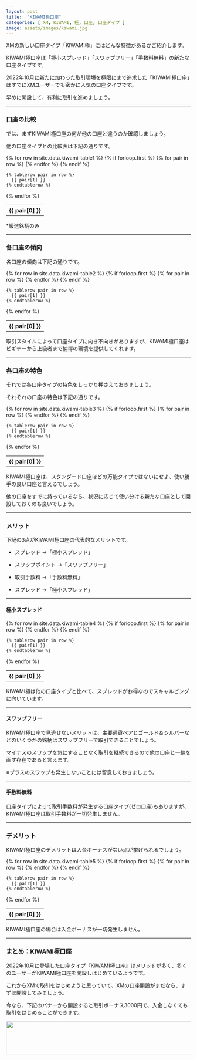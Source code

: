 ```yaml
---
layout: post
title:  "KIWAMI極口座"
categories: [ XM, KIWAMI, 極, 口座, 口座タイプ ]
image: assets/images/kiwami.jpg
---
```


XMの新しい口座タイプ「KIWAMI極」にはどんな特徴があるかご紹介します。

KIWAMI極口座は「極小スプレッド」「スワップフリー」「手数料無料」の新たな口座タイプです。

2022年10月に新たに加わった取引環境を極限にまで追求した「KIWAMI極口座」はすでにXMユーザーでも密かに人気の口座タイプです。

早めに開設して、有利に取引を進めましょう。

<hr>

### 口座の比較

では、まずKIWAMI極口座の何が他の口座と違うのか確認しましょう。

他の口座タイプとの比較表は下記の通りです。

<table>
  {% for row in site.data.kiwami-table1 %}
    {% if forloop.first %}
    <tr>
      {% for pair in row %}
        <th>{{ pair[0] }}</th>
      {% endfor %}
    </tr>
    {% endif %}

    {% tablerow pair in row %}
      {{ pair[1] }}
    {% endtablerow %}
  {% endfor %}
</table>

*厳選銘柄のみ

<hr>

### 各口座の傾向

各口座の傾向は下記の通りです。

<table>
  {% for row in site.data.kiwami-table2 %}
    {% if forloop.first %}
    <tr>
      {% for pair in row %}
        <th>{{ pair[0] }}</th>
      {% endfor %}
    </tr>
    {% endif %}

    {% tablerow pair in row %}
      {{ pair[1] }}
    {% endtablerow %}
  {% endfor %}
</table>

取引スタイルによって口座タイプに向き不向きがありますが、KIWAMI極口座はビギナーから上級者まで納得の環境を提供してくれます。


<hr>

### 各口座の特色

それでは各口座タイプの特色をしっかり押さえておきましょう。

それぞれの口座の特色は下記の通りです。

<table>
  {% for row in site.data.kiwami-table3 %}
    {% if forloop.first %}
    <tr>
      {% for pair in row %}
        <th>{{ pair[0] }}</th>
      {% endfor %}
    </tr>
    {% endif %}

    {% tablerow pair in row %}
      {{ pair[1] }}
    {% endtablerow %}
  {% endfor %}
</table>

KIWAMI極口座は、スタンダード口座ほどの万能タイプではないにせよ、使い勝手の良い口座と言えるでしょう。

他の口座をすでに持っているなら、状況に応じて使い分ける新たな口座として開設しておくのも良いでしょう。

<hr>

### メリット


下記の3点がKIWAMI極口座の代表的なメリットです。

- スプレッド →「極小スプレッド」

- スワップポイント →「スワップフリー」

- 取引手数料 →「手数料無料」

- スプレッド →「極小スプレッド」

<hr>

#### 極小スプレッド

<table>
  {% for row in site.data.kiwami-table4 %}
    {% if forloop.first %}
    <tr>
      {% for pair in row %}
        <th>{{ pair[0] }}</th>
      {% endfor %}
    </tr>
    {% endif %}

    {% tablerow pair in row %}
      {{ pair[1] }}
    {% endtablerow %}
  {% endfor %}
</table>

KIWAMI極は他の口座タイプと比ベて、スプレッドがお得なのでスキャルピングに向いています。

<hr>

#### スワップフリー

KIWAMI極口座で見逃せないメリットは、主要通貨ペアとゴールド＆シルバーなどのいくつかの銘柄はスワップフリーで取引できることでしょう。

マイナスのスワップを気にすることなく取引を継続できるので他の口座と一線を画す存在であると言えます。

※プラスのスワップも発生しないことには留意しておきましょう。

<hr>

#### 手数料無料

口座タイプによって取引手数料が発生する口座タイプ(ゼロ口座)もありますが、KIWAMI極口座は取引手数料が一切発生しません。


<hr>

### デメリット

KIWAMI極口座のデメリットは入金ボーナスがない点が挙げられるでしょう。

<table>
  {% for row in site.data.kiwami-table5 %}
    {% if forloop.first %}
    <tr>
      {% for pair in row %}
        <th>{{ pair[0] }}</th>
      {% endfor %}
    </tr>
    {% endif %}

    {% tablerow pair in row %}
      {{ pair[1] }}
    {% endtablerow %}
  {% endfor %}
</table>

KIWAMI極口座の場合は入金ボーナスが一切発生しません。

<hr>

### まとめ：KIWAMI極口座

2022年10月に登場した口座タイプ『KIWAMI極口座』はメリットが多く、多くのユーザーがKIWAMI極口座を開設しはじめているようです。

これからXMで取引をはじめようと思っていて、XMの口座開設がまだなら、まずは開設してみましょう。

今なら、下記のバナーから開設すると取引ボーナス3000円で、入金しなくても取引をはじめることができます。

<a href="https://clicks.affstrack.com/c?m=9257&c=550036" referrerpolicy="no-referrer-when-downgrade"><img src="https://ads.affstrack.com/i/9257?c=550036" width="728" height="90" referrerpolicy="no-referrer-when-downgrade"/></a>
